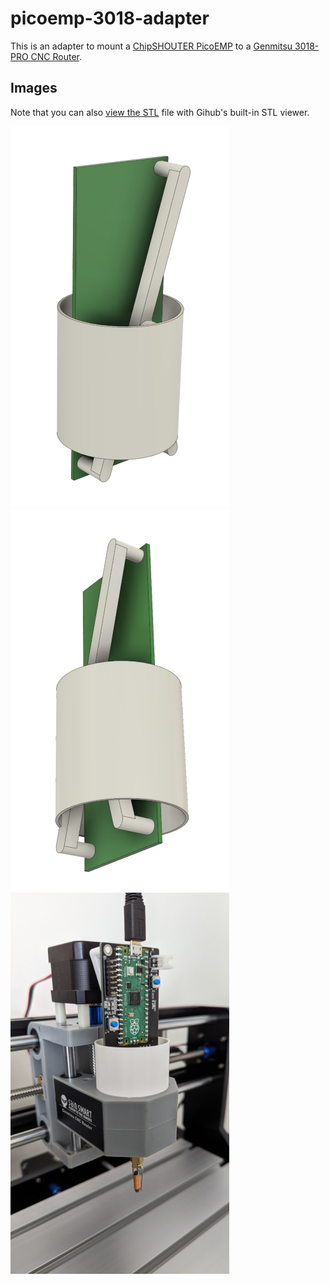 # picoemp-3018-adapter

This is an adapter to mount a [ChipSHOUTER PicoEMP][1] to a [Genmitsu 3018-PRO CNC Router][2].

## Images

Note that you can also [view the STL][3] file with Gihub's built-in STL viewer.

![Image 1][img1]
![Image 2][img2]
![Image 3][img3]

[1]: https://github.com/newaetech/chipshouter-picoemp
[2]: https://www.sainsmart.com/products/sainsmart-genmitsu-cnc-router-3018-pro-diy-kit
[3]: https://github.com/abgeana/picoemp-3018-adapter/blob/master/picoemp-3080-adapter.stl
[img1]: https://raw.githubusercontent.com/abgeana/picoemp-3018-adapter/master/images/picoemp-3080-adapter.png
[img2]: https://raw.githubusercontent.com/abgeana/picoemp-3018-adapter/master/images/picoemp-3080-adapter%202.png
[img3]: https://raw.githubusercontent.com/abgeana/picoemp-3018-adapter/master/images/picoemp-3080-adapter%203.jpg
